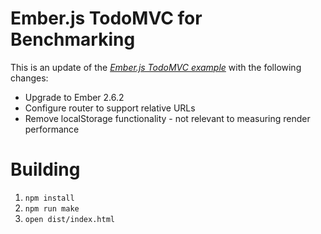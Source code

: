 # Ember.js TodoMVC for Benchmarking

This is an update of the
_[Ember.js TodoMVC example](https://github.com/tastejs/todomvc/tree/gh-pages/examples/emberjs)_
with the following changes:

* Upgrade to Ember 2.6.2
* Configure router to support relative URLs
* Remove localStorage functionality - not relevant to measuring render performance

# Building

1. `npm install`
2. `npm run make`
3. `open dist/index.html`
